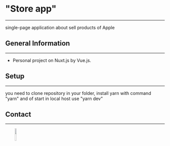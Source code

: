 <h1>"Store app"</h1>
<hr><p>single-page application about sell products of Apple</p><h2>General Information</h2>
<hr><ul>
<li>Personal project on Nuxt.js by Vue.js.</li>
</ul>
<h2>Setup</h2>
<hr><p>you need to clone repository in your folder, install yarn with command "yarn" and of start in local host use "yarn dev"</p><h2>Contact</h2>
<hr><p><span style="margin-right: 30px;"></span><a href="https://www.linkedin.com/in/dmitryload/"><img target="_blank" src="https://cdn.jsdelivr.net/gh/devicons/devicon/icons/linkedin/linkedin-original.svg" style="width: 10%;"></a></p>